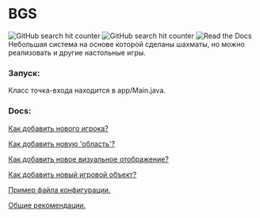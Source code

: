  # BGS
 ![GitHub search hit counter](https://img.shields.io/github/search/bwormguy/chess/class)
 ![GitHub search hit counter](https://img.shields.io/github/search/bwormguy/chess/interface)
 ![Read the Docs](https://img.shields.io/readthedocs/docs)  
 Небольшая система на основе которой сделаны шахматы, но можно реализовать и другие настольные игры.

 ### Запуск:

 Класс точка-входа находится в app/Main.java.  

 ### Docs:

 [Как добавить нового игрока?](docs/new_player.md)

 [Как добавить новую 'область'?](docs/new_area.md)

 [Как добавить новое визуальное отображение?](docs/new_visual.md)

 [Как добавить новый игровой объект?](docs/new_object.md)

 [Пример файла конфигурации.](docs/config_example.md)

 [Общие рекомендации.](docs/general_recom.md)
